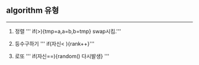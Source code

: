 ## algorithm 유형

***

1) 정렬
''' if(>){tmp=a,a=b,b=tmp} swap시킴.'''
 
2) 등수구하기
''' if(자신< ){rank++}'''

3) 로또
''' if(자신==){random() 다시발생} '''

